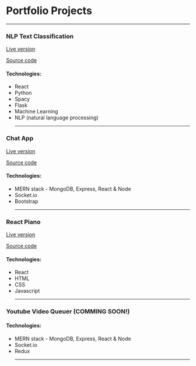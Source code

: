 # Portfolio Projects

<hr />

### NLP Text Classification

[Live version](https://spacy-nlp-flask.herokuapp.com/)

[Source code](https://github.com/Roundy123/nlp-text-classification)

#### Technologies:

- React
- Python
- Spacy
- Flask
- Machine Learning
- NLP (natural language processing)
  <hr />

### Chat App

[Live version](https://chat-app-socketio-mern.herokuapp.com/)

[Source code](https://github.com/Roundy123/chat-app)

#### Technologies:

- MERN stack - MongoDB, Express, React & Node
- Socket.io
- Bootstrap
  <hr />

### React Piano

[Live version](https://piano-react.herokuapp.com/)

[Source code](https://github.com/Roundy123/react-piano)

#### Technologies:

- React
- HTML
- CSS
- Javascript
  <hr />

### Youtube Video Queuer (COMMING SOON!)

#### Technologies:

- MERN stack - MongoDB, Express, React & Node
- Socket.io
- Redux
  <hr />
